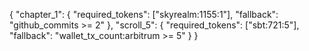 {
  "chapter_1": {
    "required_tokens": ["skyrealm:1155:1"],
    "fallback": "github_commits >= 2"
  },
  "scroll_5": {
    "required_tokens": ["sbt:721:5"],
    "fallback": "wallet_tx_count:arbitrum >= 5"
  }
}
